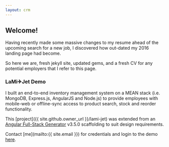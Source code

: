 ```yaml
---
layout: crm
---
```

## Welcome!

Having recently made some massive changes to my resume ahead of the upcoming search for a new job, I discovered how out-dated my 2016 landing page had become.

So here we are, fresh jekyll site, updated gems, and a fresh CV for any potential employers that I refer to this page.

### LaMi✈Jet Demo

I built an end-to-end inventory management system on a MEAN stack (i.e. MongoDB, Express.js, AngularJS and Node.js)
to provide employees with mobile-web or offline-sync access to product search, stock and reorder functionality.

This [project]({{ site.github.owner_url }}/lami-jet) was extended from an [Angular Full-Stack Generator](https://github.com/DaftMonk/generator-angular-fullstack) v3.5.0 scaffolding to suit design requirements.

Contact [me](mailto:{{ site.email }}) for credentials and login to the demo [here](https://lamijet.herokuapp.com).
